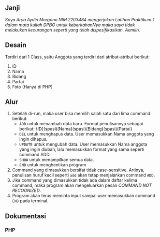 ## Janji
*Saya Arya Aydin Margono NIM 2203484 mengerjakan
Latihan Praktikum 1 dalam mata kuliah DPBO
untuk keberkahanNya maka saya tidak melakukan kecurangan seperti yang telah dispesifikasikan. Aamiin.*

## Desain
Terdiri dari 1 Class, yaitu Anggota yang terdiri dari atribut-atribut berikut:
1. ID
2. Nama
3. Bidang
4. Partai
5. Foto (Hanya di PHP)

## Alur
1. Setelah di-run, maka user bisa memilih salah satu dari lima command berikut:
   - `ADD` untuk menambah data baru. Format penulisannya sebagai berikut: {ID}(spasi){Nama}(spasi){Bidang}(spasi){Partai}
   - `DEL` untuk menghapus data. User memasukkan Nama anggota yang ingin dihapus.
   - `UPDATE` untuk mengubah data. User memasukkan Nama anggota yang ingin diubah, lalu memasukkan format yang sama seperti command ADD.
   - `SHOW` untuk menampilkan semua data.
   - `END` untuk menghentikan program
2. Command yang dimasukkan bersifat tidak case-sensitive. Artinya, penulisan huruf kecil seperti `add` akan tetap menjalankan command `ADD`.
3. Jika command yang dimasukkan tidak ada dalam daftar kelima command, maka program akan mengeluarkan pesan *COMMAND NOT RECOGNIZED*.
4. Program akan terus meminta input sampai user memasukkan command `END` pada terminal.

## Dokumentasi

### PHP
